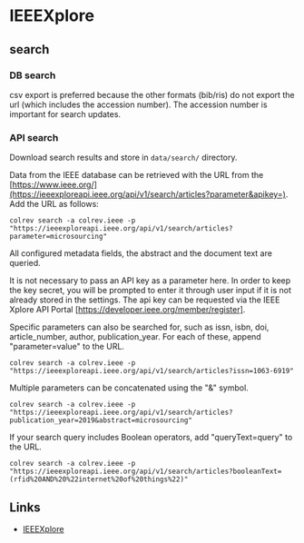# IEEEXplore

## search

### DB search

csv export is preferred because the other formats (bib/ris) do not export the url (which includes the accession number). The accession number is important for search updates.

### API search

Download search results and store in `data/search/` directory.

Data from the IEEE database can be retrieved with the URL from the [https://www.ieee.org/](https://ieeexploreapi.ieee.org/api/v1/search/articles?parameter&apikey=). Add the URL as follows:

```
colrev search -a colrev.ieee -p "https://ieeexploreapi.ieee.org/api/v1/search/articles?parameter=microsourcing"
```
All configured metadata fields, the abstract and the document text are queried.

It is not necessary to pass an API key as a parameter here. In order to keep the key secret, you will be prompted to enter it through user input if it is not already stored in the settings. The api key can be requested via the IEEE Xplore API Portal [https://developer.ieee.org/member/register].


Specific parameters can also be searched for, such as issn, isbn, doi, article_number, author, publication_year. For each of these, append "parameter=value" to the URL.

```
colrev search -a colrev.ieee -p "https://ieeexploreapi.ieee.org/api/v1/search/articles?issn=1063-6919"
```

Multiple parameters can be concatenated using the "&" symbol.

```
colrev search -a colrev.ieee -p "https://ieeexploreapi.ieee.org/api/v1/search/articles?publication_year=2019&abstract=microsourcing"
```

If your search query includes Boolean operators, add "queryText=query" to the URL.

```
colrev search -a colrev.ieee -p "https://ieeexploreapi.ieee.org/api/v1/search/articles?booleanText=(rfid%20AND%20%22internet%20of%20things%22)"
```

## Links

- [IEEEXplore](https://ieeexplore.ieee.org/)
